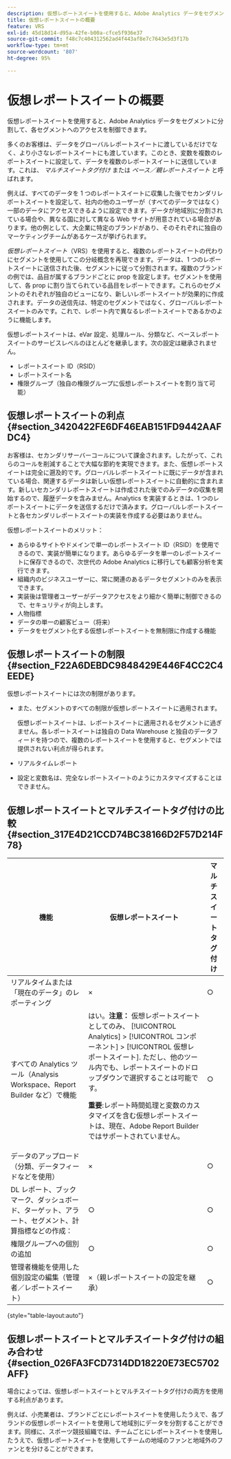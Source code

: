 ```yaml
---
description: 仮想レポートスイートを使用すると、Adobe Analytics データをセグメントに分割して、各セグメントへのアクセスを制御できます。
title: 仮想レポートスイートの概要
feature: VRS
exl-id: 45d18d14-d95a-42fe-b00a-cfce5f936e37
source-git-commit: f48c7c404312562ad4f443af8e7c7643e5d3f17b
workflow-type: tm+mt
source-wordcount: '807'
ht-degree: 95%

---
```


# 仮想レポートスイートの概要

仮想レポートスイートを使用すると、Adobe Analytics データをセグメントに分割して、各セグメントへのアクセスを制御できます。

多くのお客様は、データをグローバルレポートスイートに渡しているだけでなく、より小さなレポートスイートにも渡しています。このとき、変数を複数のレポートスイートに設定して、データを複数のレポートスイートに送信しています。これは、 *マルチスイートタグ付け* または *ベース／親レポートスイート* と呼ばれます。

例えば、すべてのデータを 1 つのレポートスイートに収集した後でセカンダリレポートスイートを設定して、社内の他のユーザーが（すべてのデータではなく）一部のデータにアクセスできるように設定できます。データが地域別に分割されている場合や、異なる国に対して異なる Web サイトが用意されている場合があります。他の例として、大企業に特定のブランドがあり、そのそれぞれに独自のマーケティングチームがあるケースが挙げられます。

*仮想レポートスイート*（VRS）を使用すると、複数のレポートスイートの代わりにセグメントを使用してこの分岐概念を再現できます。データは、1 つのレポートスイートに送信された後、セグメントに従って分割されます。複数のブランドの例では、品目が属するブランドごとに prop を設定します。セグメントを使用して、各 prop に割り当てられている品目をレポートできます。これらのセグメントのそれぞれが独自のビューになり、新しいレポートスイートが効果的に作成されます。データの送信先は、特定のセグメントではなく、グローバルレポートスイートのみです。これで、レポート内で異なるレポートスイートであるかのように機能します。

仮想レポートスイートは、eVar 設定、処理ルール、分類など、ベースレポートスイートのサービスレベルのほとんどを継承します。次の設定は継承されません。

* レポートスイート ID（RSID）
* レポートスイート名
* 権限グループ（独自の権限グループに仮想レポートスイートを割り当て可能）

## 仮想レポートスイートの利点 {#section_3420422FE6DF46EAB151FD9442AAFDC4}

お客様は、セカンダリサーバーコールについて課金されます。したがって、これらのコールを削減することで大幅な節約を実現できます。また、仮想レポートスイートは完全に遡及的です。グローバルレポートスイートに既にデータが含まれている場合、関連するデータは新しい仮想レポートスイートに自動的に含まれます。新しいセカンダリレポートスイートは作成された後でのみデータの収集を開始するので、履歴データを含みません。Analytics を実装するときは、1 つのレポートスイートにデータを送信するだけで済みます。グローバルレポートスイートと各セカンダリレポートスイートの実装を作成する必要はありません。

仮想レポートスイートのメリット：

* あらゆるサイトやドメインで単一のレポートスイート ID（RSID）を使用できるので、実装が簡単になります。あらゆるデータを単一のレポートスイートに保存できるので、次世代の Adobe Analytics に移行しても顧客分析を実行できます。
* 組織内のビジネスユーザーに、常に関連のあるデータセグメントのみを表示できます。
* 実装後は管理者ユーザーがデータアクセスをより細かく簡単に制御できるので、セキュリティが向上します。
* 人物指標
* データの単一の顧客ビュー（将来）
* データをセグメント化する仮想レポートスイートを無制限に作成する機能

## 仮想レポートスイートの制限 {#section_F22A6DEBDC9848429E446F4CC2C4EEDE}

仮想レポートスイートには次の制限があります。

* また、セグメントのすべての制限が仮想レポートスイートに適用されます。

   仮想レポートスイートは、レポートスイートに適用されるセグメントに過ぎません。各レポートスイートは独自の Data Warehouse と独自のデータフィードを持つので、複数のレポートスイートを使用すると、セグメントでは提供されない利点が得られます。
* リアルタイムレポート
* 設定と変数名は、完全なレポートスイートのようにカスタマイズすることはできません。

## 仮想レポートスイートとマルチスイートタグ付けの比較 {#section_317E4D21CCD74BC38166D2F57D214F78}

| 機能 | 仮想レポートスイート | マルチスイートタグ付け |
|--- |--- |--- |
| リアルタイムまたは「現在のデータ」のレポーティング | × | ○ |
| すべての Analytics ツール（Analysis Workspace、Report Builder など）で機能 | はい。**注意：** 仮想レポートスイートとしてのみ、 [!UICONTROL Analytics] > [!UICONTROL コンポーネント] > [!UICONTROL 仮想レポートスイート]. ただし、他のツール内でも、レポートスイートのドロップダウンで選択することは可能です。<p>**重要**:レポート時間処理と変数のカスタマイズを含む仮想レポートスイートは、現在、Adobe Report Builderではサポートされていません。 | ○ |
| データのアップロード（分類、データフィードなどを使用） | × | ○ |
| DL レポート、ブックマーク、ダッシュボード、ターゲット、アラート、セグメント、計算指標などの作成： | ○ | ○ |
| 権限グループへの個別の追加 | ○ | ○ |
| 管理者機能を使用した個別設定の編集（管理者／レポートスイート） | ×（親レポートスイートの設定を継承） | ○ |

{style=&quot;table-layout:auto&quot;}

## 仮想レポートスイートとマルチスイートタグ付けの組み合わせ {#section_026FA3FCD7314DD18220E73EC5702AFF}

場合によっては、仮想レポートスイートとマルチスイートタグ付けの両方を使用する利点があります。

例えば、小売業者は、ブランドごとにレポートスイートを使用したうえで、各ブランドの仮想レポートスイートを使用して地域別にデータを分割することができます。同様に、スポーツ競技組織では、チームごとにレポートスイートを使用したうえで、仮想レポートスイートを使用してチームの地域のファンと地域外のファンとを分けることができます。
